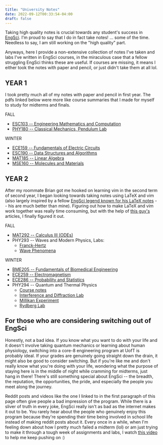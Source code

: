 ```yaml
---
title: "University Notes"
date: 2022-09-12T00:33:54-04:00
draft: false
---
```


Taking high quality notes is crucial towards any student's success in [EngSci](https://www.youtube.com/watch?v=BcPO4yhWSUg). I'm proud to say that I do in fact take notes! ... some of the time. Needless to say, I am still working on the "high quality" part. 


Anyways, here I provide a non-extensive collection of notes I've taken and labs I've written in EngSci courses, in the miraculous case that a fellow struggling EngSci thinks these are useful. If courses are missing, it means I either took the notes with paper and pencil, or just didn't take them at all lol.



## YEAR 1
I took pretty much all of my notes with paper and pencil in first year. The pdfs linked below were more like course summaries that I made for myself to study for midterms and finals.

FALL
- [ESC103 -- Engineering Mathematics and Computation](/notes/ESC103_notes.pdf)
- [PHY180 -- Classical Mechanics, Pendulum Lab](/notes/PHY180_pendulum_lab.pdf)

WINTER
- [ECE159 -- Fundamentals of Electric Circuits](/notes/ECE159_notes.pdf)
- [ESC190 -- Data Structures and Algorithms](/notes/ESC190_notes.pdf)
- [MAT185 -- Linear Algebra](/notes/MAT185_notes.pdf)
- [MSE160 -- Molecules and Materials](/notes/MSE160_notes.pdf)



## YEAR 2

After my roommate Brian got me hooked on learning vim in the second term of second year, I began looking towards taking notes using LaTeX and vim (also largely inspired by a fellow [EngSci legend known for his LaTeX notes](http://xueqilin.me/) -- his are much better than mine). Figuring out how to make LaTeX and vim work together was really time consuming, but with the help of [this guy's](https://castel.dev/) articles, I finally figured it out.

FALL
- [MAT292 -- Calculus III (ODEs)](/notes/stepfunction.png)
- PHY293 -- Waves and Modern Physics, Labs:
    - [Franck-Hertz](/notes/PHY293_franck_hertz.pdf)
    - [Wave Phenomena](/notes/PHY293_wave_phenomena.pdf)

WINTER
- [BME205 -- Fundamentals of Biomedical Engineering](/notes/BME205_notes.pdf)
- [ECE259 -- Electromagnetism](/notes/ECE259_notes.pdf)
- [ECE286 -- Probability and Statistics](/notes/ECE286_notes.pdf)
- PHY294 -- Quantum and Thermal Physics
    - [Course notes](/notes/PHY294_notes.pdf)
    - [Interference and Diffraction Lab](/notes/PHY294_int_diff.pdf)
    - [Millikan Experiment](/notes/PHY294_millikan.pdf)
    - [Rydberg Lab](/notes/PHY294_rydberg.pdf)



## For those who are considering switching out of EngSci

Honestly, not a bad idea. If you know what you want to do with your life and it doesn't involve taking quantum mechanics or learning about human physiology, switching into a core-8 engineering program at UofT is probably ideal. If your grades are genuinely going straight down the drain, it might also be good to consider switching. But if you're like me and don't really know what you're doing with your life, wondering what the purpose of staying here is in the middle of night while cramming for midterms, just hang in there! There's still something special about EngSci -- the breadth, the reputation, the opportunities, the pride, and especially the people you meet along the journey.

Reddit posts and videos like the one I linked to in the first paragraph of this page often give people a bad impression of the program. While there is a sliver of truth in every joke, EngSci really isn't as bad as the internet makes it out to be. You rarely hear about the people who genuinely enjoy this program because they're spending their time being involved in school life instead of making reddit posts about it. Every once in a while, when I'm feeling down about how I pretty much failed a midterm (lol) or am just trying to make it through a tough week of assignments and labs, I watch [this video](https://www.youtube.com/watch?v=c3s8hWgOeAs) to help me keep pushing on :)
